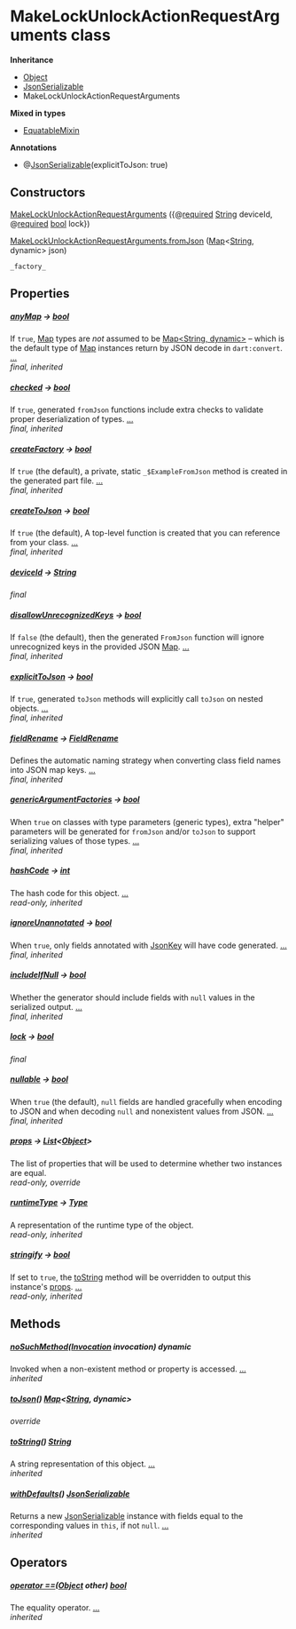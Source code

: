 


# MakeLockUnlockActionRequestArguments class











**Inheritance**

- [Object](https://api.dart.dev/stable/2.12.3/dart-core/Object-class.html)
- [JsonSerializable](https://pub.dev/documentation/json_annotation/3.1.1/json_annotation/JsonSerializable-class.html)
- MakeLockUnlockActionRequestArguments


**Mixed in types**

- [EquatableMixin](https://pub.dev/documentation/equatable/1.2.6/equatable/EquatableMixin-mixin.html)



**Annotations**

- @[JsonSerializable](https://pub.dev/documentation/json_annotation/3.1.1/json_annotation/JsonSerializable-class.html)(explicitToJson: true)

## Constructors

[MakeLockUnlockActionRequestArguments](../package-yonomi_sdk_dart_graphql_devices_lock_lock_queries.graphql/MakeLockUnlockActionRequestArguments/MakeLockUnlockActionRequestArguments.md) ({@[required](https://pub.dev/documentation/meta/1.3.0/meta/required-constant.html) [String](https://api.dart.dev/stable/2.12.3/dart-core/String-class.html) deviceId, @[required](https://pub.dev/documentation/meta/1.3.0/meta/required-constant.html) [bool](https://api.dart.dev/stable/2.12.3/dart-core/bool-class.html) lock})

    

[MakeLockUnlockActionRequestArguments.fromJson](../package-yonomi_sdk_dart_graphql_devices_lock_lock_queries.graphql/MakeLockUnlockActionRequestArguments/MakeLockUnlockActionRequestArguments.fromJson.md) ([Map](https://api.dart.dev/stable/2.12.3/dart-core/Map-class.html)&lt;[String](https://api.dart.dev/stable/2.12.3/dart-core/String-class.html), dynamic> json)

    _factory_


## Properties

##### [anyMap](https://pub.dev/documentation/json_annotation/3.1.1/json_annotation/JsonSerializable/anyMap.html) &#8594; [bool](https://api.dart.dev/stable/2.12.3/dart-core/bool-class.html)



If <code>true</code>, <a href="https://api.dart.dev/stable/2.12.3/dart-core/Map-class.html">Map</a> types are <em>not</em> assumed to be <a href="https://api.dart.dev/stable/2.12.3/dart-core/Map-class.html">Map&lt;String, dynamic&gt;</a>
– which is the default type of <a href="https://api.dart.dev/stable/2.12.3/dart-core/Map-class.html">Map</a> instances return by JSON decode in
<code>dart:convert</code>. [...](https://pub.dev/documentation/json_annotation/3.1.1/json_annotation/JsonSerializable/anyMap.html)  
_final, inherited_



##### [checked](https://pub.dev/documentation/json_annotation/3.1.1/json_annotation/JsonSerializable/checked.html) &#8594; [bool](https://api.dart.dev/stable/2.12.3/dart-core/bool-class.html)



If <code>true</code>, generated <code>fromJson</code> functions include extra checks to validate
proper deserialization of types. [...](https://pub.dev/documentation/json_annotation/3.1.1/json_annotation/JsonSerializable/checked.html)  
_final, inherited_



##### [createFactory](https://pub.dev/documentation/json_annotation/3.1.1/json_annotation/JsonSerializable/createFactory.html) &#8594; [bool](https://api.dart.dev/stable/2.12.3/dart-core/bool-class.html)



If <code>true</code> (the default), a private, static <code>_$ExampleFromJson</code> method
is created in the generated part file. [...](https://pub.dev/documentation/json_annotation/3.1.1/json_annotation/JsonSerializable/createFactory.html)  
_final, inherited_



##### [createToJson](https://pub.dev/documentation/json_annotation/3.1.1/json_annotation/JsonSerializable/createToJson.html) &#8594; [bool](https://api.dart.dev/stable/2.12.3/dart-core/bool-class.html)



If <code>true</code> (the default), A top-level function is created that you can
reference from your class. [...](https://pub.dev/documentation/json_annotation/3.1.1/json_annotation/JsonSerializable/createToJson.html)  
_final, inherited_



##### [deviceId](../package-yonomi_sdk_dart_graphql_devices_lock_lock_queries.graphql/MakeLockUnlockActionRequestArguments/deviceId.md) &#8594; [String](https://api.dart.dev/stable/2.12.3/dart-core/String-class.html)



   
_final_



##### [disallowUnrecognizedKeys](https://pub.dev/documentation/json_annotation/3.1.1/json_annotation/JsonSerializable/disallowUnrecognizedKeys.html) &#8594; [bool](https://api.dart.dev/stable/2.12.3/dart-core/bool-class.html)



If <code>false</code> (the default), then the generated <code>FromJson</code> function will
ignore unrecognized keys in the provided JSON <a href="https://api.dart.dev/stable/2.12.3/dart-core/Map-class.html">Map</a>. [...](https://pub.dev/documentation/json_annotation/3.1.1/json_annotation/JsonSerializable/disallowUnrecognizedKeys.html)  
_final, inherited_



##### [explicitToJson](https://pub.dev/documentation/json_annotation/3.1.1/json_annotation/JsonSerializable/explicitToJson.html) &#8594; [bool](https://api.dart.dev/stable/2.12.3/dart-core/bool-class.html)



If <code>true</code>, generated <code>toJson</code> methods will explicitly call <code>toJson</code> on
nested objects. [...](https://pub.dev/documentation/json_annotation/3.1.1/json_annotation/JsonSerializable/explicitToJson.html)  
_final, inherited_



##### [fieldRename](https://pub.dev/documentation/json_annotation/3.1.1/json_annotation/JsonSerializable/fieldRename.html) &#8594; [FieldRename](https://pub.dev/documentation/json_annotation/3.1.1/json_annotation/FieldRename-class.html)



Defines the automatic naming strategy when converting class field names
into JSON map keys. [...](https://pub.dev/documentation/json_annotation/3.1.1/json_annotation/JsonSerializable/fieldRename.html)  
_final, inherited_



##### [genericArgumentFactories](https://pub.dev/documentation/json_annotation/3.1.1/json_annotation/JsonSerializable/genericArgumentFactories.html) &#8594; [bool](https://api.dart.dev/stable/2.12.3/dart-core/bool-class.html)



When <code>true</code> on classes with type parameters (generic types), extra
"helper" parameters will be generated for <code>fromJson</code> and/or <code>toJson</code> to
support serializing values of those types. [...](https://pub.dev/documentation/json_annotation/3.1.1/json_annotation/JsonSerializable/genericArgumentFactories.html)  
_final, inherited_



##### [hashCode](https://pub.dev/documentation/equatable/1.2.6/equatable/EquatableMixin/hashCode.html) &#8594; [int](https://api.dart.dev/stable/2.12.3/dart-core/int-class.html)



The hash code for this object. [...](https://pub.dev/documentation/equatable/1.2.6/equatable/EquatableMixin/hashCode.html)  
_read-only, inherited_



##### [ignoreUnannotated](https://pub.dev/documentation/json_annotation/3.1.1/json_annotation/JsonSerializable/ignoreUnannotated.html) &#8594; [bool](https://api.dart.dev/stable/2.12.3/dart-core/bool-class.html)



When <code>true</code>, only fields annotated with <a href="https://pub.dev/documentation/json_annotation/3.1.1/json_annotation/JsonKey-class.html">JsonKey</a> will have code
generated. [...](https://pub.dev/documentation/json_annotation/3.1.1/json_annotation/JsonSerializable/ignoreUnannotated.html)  
_final, inherited_



##### [includeIfNull](https://pub.dev/documentation/json_annotation/3.1.1/json_annotation/JsonSerializable/includeIfNull.html) &#8594; [bool](https://api.dart.dev/stable/2.12.3/dart-core/bool-class.html)



Whether the generator should include fields with <code>null</code> values in the
serialized output. [...](https://pub.dev/documentation/json_annotation/3.1.1/json_annotation/JsonSerializable/includeIfNull.html)  
_final, inherited_



##### [lock](../package-yonomi_sdk_dart_graphql_devices_lock_lock_queries.graphql/MakeLockUnlockActionRequestArguments/lock.md) &#8594; [bool](https://api.dart.dev/stable/2.12.3/dart-core/bool-class.html)



   
_final_



##### [nullable](https://pub.dev/documentation/json_annotation/3.1.1/json_annotation/JsonSerializable/nullable.html) &#8594; [bool](https://api.dart.dev/stable/2.12.3/dart-core/bool-class.html)



When <code>true</code> (the default), <code>null</code> fields are handled gracefully when
encoding to JSON and when decoding <code>null</code> and nonexistent values from
JSON. [...](https://pub.dev/documentation/json_annotation/3.1.1/json_annotation/JsonSerializable/nullable.html)  
_final, inherited_



##### [props](../package-yonomi_sdk_dart_graphql_devices_lock_lock_queries.graphql/MakeLockUnlockActionRequestArguments/props.md) &#8594; [List](https://api.dart.dev/stable/2.12.3/dart-core/List-class.html)&lt;[Object](https://api.dart.dev/stable/2.12.3/dart-core/Object-class.html)>



The list of properties that will be used to determine whether
two instances are equal.   
_read-only, override_



##### [runtimeType](https://api.dart.dev/stable/2.12.3/dart-core/Object/runtimeType.html) &#8594; [Type](https://api.dart.dev/stable/2.12.3/dart-core/Type-class.html)



A representation of the runtime type of the object.   
_read-only, inherited_



##### [stringify](https://pub.dev/documentation/equatable/1.2.6/equatable/EquatableMixin/stringify.html) &#8594; [bool](https://api.dart.dev/stable/2.12.3/dart-core/bool-class.html)



If set to <code>true</code>, the <a href="https://pub.dev/documentation/equatable/1.2.6/equatable/EquatableMixin/toString.html">toString</a> method will be overridden to output
this instance's <a href="../package-yonomi_sdk_dart_graphql_devices_lock_lock_queries.graphql/MakeLockUnlockActionRequestArguments/props.md">props</a>. [...](https://pub.dev/documentation/equatable/1.2.6/equatable/EquatableMixin/stringify.html)  
_read-only, inherited_




## Methods

##### [noSuchMethod](https://api.dart.dev/stable/2.12.3/dart-core/Object/noSuchMethod.html)([Invocation](https://api.dart.dev/stable/2.12.3/dart-core/Invocation-class.html) invocation) dynamic



Invoked when a non-existent method or property is accessed. [...](https://api.dart.dev/stable/2.12.3/dart-core/Object/noSuchMethod.html)  
_inherited_



##### [toJson](../package-yonomi_sdk_dart_graphql_devices_lock_lock_queries.graphql/MakeLockUnlockActionRequestArguments/toJson.md)() [Map](https://api.dart.dev/stable/2.12.3/dart-core/Map-class.html)&lt;[String](https://api.dart.dev/stable/2.12.3/dart-core/String-class.html), dynamic>



   
_override_



##### [toString](https://pub.dev/documentation/equatable/1.2.6/equatable/EquatableMixin/toString.html)() [String](https://api.dart.dev/stable/2.12.3/dart-core/String-class.html)



A string representation of this object. [...](https://pub.dev/documentation/equatable/1.2.6/equatable/EquatableMixin/toString.html)  
_inherited_



##### [withDefaults](https://pub.dev/documentation/json_annotation/3.1.1/json_annotation/JsonSerializable/withDefaults.html)() [JsonSerializable](https://pub.dev/documentation/json_annotation/3.1.1/json_annotation/JsonSerializable-class.html)



Returns a new <a href="https://pub.dev/documentation/json_annotation/3.1.1/json_annotation/JsonSerializable-class.html">JsonSerializable</a> instance with fields equal to the
corresponding values in <code>this</code>, if not <code>null</code>. [...](https://pub.dev/documentation/json_annotation/3.1.1/json_annotation/JsonSerializable/withDefaults.html)  
_inherited_




## Operators

##### [operator ==](https://pub.dev/documentation/equatable/1.2.6/equatable/EquatableMixin/operator_equals.html)([Object](https://api.dart.dev/stable/2.12.3/dart-core/Object-class.html) other) [bool](https://api.dart.dev/stable/2.12.3/dart-core/bool-class.html)



The equality operator. [...](https://pub.dev/documentation/equatable/1.2.6/equatable/EquatableMixin/operator_equals.html)  
_inherited_











